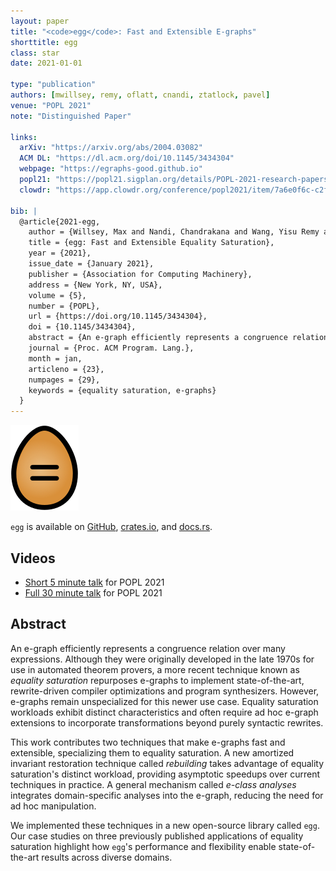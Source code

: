 ```yaml
---
layout: paper
title: "<code>egg</code>: Fast and Extensible E-graphs"
shorttitle: egg
class: star
date: 2021-01-01

type: "publication"
authors: [mwillsey, remy, oflatt, cnandi, ztatlock, pavel]
venue: "POPL 2021"
note: "Distinguished Paper"

links:
  arXiv: "https://arxiv.org/abs/2004.03082"
  ACM DL: "https://dl.acm.org/doi/10.1145/3434304"
  webpage: "https://egraphs-good.github.io"
  popl21: "https://popl21.sigplan.org/details/POPL-2021-research-papers/23/egg-Fast-and-Extensible-Equality-Saturation"
  clowdr: "https://app.clowdr.org/conference/popl2021/item/7a6e0f6c-c2fb-407a-a8e1-54a01b79a254"

bib: |
  @article{2021-egg,
    author = {Willsey, Max and Nandi, Chandrakana and Wang, Yisu Remy and Flatt, Oliver and Tatlock, Zachary and Panchekha, Pavel},
    title = {egg: Fast and Extensible Equality Saturation},
    year = {2021},
    issue_date = {January 2021},
    publisher = {Association for Computing Machinery},
    address = {New York, NY, USA},
    volume = {5},
    number = {POPL},
    url = {https://doi.org/10.1145/3434304},
    doi = {10.1145/3434304},
    abstract = {An e-graph efficiently represents a congruence relation over many expressions. Although they were originally developed in the late 1970s for use in automated theorem provers, a more recent technique known as equality saturation repurposes e-graphs to implement state-of-the-art, rewrite-driven compiler optimizations and program synthesizers. However, e-graphs remain unspecialized for this newer use case. Equality saturation workloads exhibit distinct characteristics and often require ad-hoc e-graph extensions to incorporate transformations beyond purely syntactic rewrites.  This work contributes two techniques that make e-graphs fast and extensible, specializing them to equality saturation. A new amortized invariant restoration technique called rebuilding takes advantage of equality saturation's distinct workload, providing asymptotic speedups over current techniques in practice. A general mechanism called e-class analyses integrates domain-specific analyses into the e-graph, reducing the need for ad hoc manipulation.  We implemented these techniques in a new open-source library called egg. Our case studies on three previously published applications of equality saturation highlight how egg's performance and flexibility enable state-of-the-art results across diverse domains.},
    journal = {Proc. ACM Program. Lang.},
    month = jan,
    articleno = {23},
    numpages = {29},
    keywords = {equality saturation, e-graphs}
  }
---
```


<div class="right">
  <img src="/assets/egg.png" alt="egg logo"/>
</div>

`egg` is available on
  [GitHub](https://github.com/mwillsey/egg),
  [crates.io](https://crates.io/crates/egg),
  and [docs.rs](https://docs.rs/egg/).

## Videos

- [Short 5 minute talk](https://youtu.be/ap29SzDAzP0) for POPL 2021
- [Full 30 minute talk](https://youtu.be/LKELTEOFY-s) for POPL 2021

## Abstract

An e-graph efficiently represents a congruence relation over many
expressions. Although they were originally developed in the late 1970s
for use in automated theorem provers, a more recent technique known as
*equality saturation* repurposes e-graphs to implement state-of-the-art,
rewrite-driven compiler optimizations and program synthesizers. However,
e-graphs remain unspecialized for this newer use case. Equality
saturation workloads exhibit distinct characteristics and often require
ad hoc e-graph extensions to incorporate transformations beyond purely
syntactic rewrites.

This work contributes two techniques that make e-graphs fast and
extensible, specializing them to equality saturation. A new amortized
invariant restoration technique called *rebuilding* takes advantage of
equality saturation's distinct workload, providing asymptotic speedups
over current techniques in practice. A general mechanism called *e-class
analyses* integrates domain-specific analyses into the e-graph, reducing
the need for ad hoc manipulation.

We implemented these techniques in a new open-source library called
`egg`. Our case studies on three previously published applications of
equality saturation highlight how `egg`'s performance and flexibility
enable state-of-the-art results across diverse domains.
